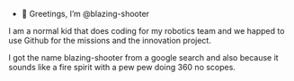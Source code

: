 - 👋 Greetings, I’m @blazing-shooter

<!---
blazing-shooter/blazing-shooter is a ✨ special ✨ repository because its `README.md` (this file) appears on your GitHub profile.
You can click the Preview link to take a look at your changes.
--->
I am a normal kid that does coding for my robotics team and we happed to use Github for the missions and the innovation project.

I got the name blazing-shooter from a google search and also because it sounds like a fire spirit with a pew pew doing 360 no scopes.

